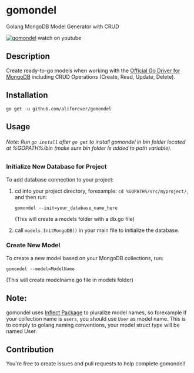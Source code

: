 # gomondel
Golang MongoDB Model Generator with CRUD

[![gomondel](http://i3.ytimg.com/vi/I1ncw9C696E/maxresdefault.jpg)](https://www.youtube.com/watch?v=I1ncw9C696E&)
watch on youtube

## Description

Create ready-to-go models when working with the [Official Go Driver for MongoDB](https://github.com/mongodb/mongo-go-driver) including CRUD Operations (Create, Read, Update, Delete).



## Installation 
```go get -u github.com/aliforever/gomondel```



## Usage
###### Note: Run `go install` after `go get` to install gomondel in bin folder located at %GOPATH%/bin (make sure bin folder is added to path variable).

### Initialize New Database for Project
To add database connection to your project: 

1) cd into your project directory, forexample: `cd %GOPATH%/src/myproject/`, and then run:

    `gomondel --init=your_database_name_here`

    (This will create a models folder with a db.go file)

2) call `models.InitMongoDB()` in your main file to initialize the database.

### Create New Model 
To create a new model based on your MongoDB collections, run:

`gomondel --model=ModelName`
    
(This will create modelname.go file in models folder)


## Note:
gomondel uses [Inflect Package](github.com/gobuffalo/flect) to pluralize model names, so forexample if your collection name is `users`, you should use `User` as model name.
This is to comply to golang naming conventions, your model struct type will be named User.

## Contribution
You're free to create issues and pull requests to help complete gomondel!

